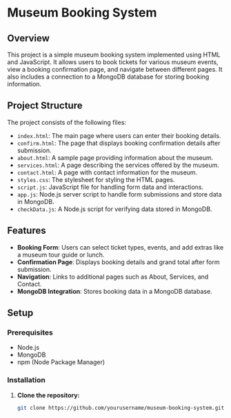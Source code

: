 # Museum Booking System

## Overview

This project is a simple museum booking system implemented using HTML and JavaScript. It allows users to book tickets for various museum events, view a booking confirmation page, and navigate between different pages. It also includes a connection to a MongoDB database for storing booking information.

## Project Structure

The project consists of the following files:

- `index.html`: The main page where users can enter their booking details.
- `confirm.html`: The page that displays booking confirmation details after submission.
- `about.html`: A sample page providing information about the museum.
- `services.html`: A page describing the services offered by the museum.
- `contact.html`: A page with contact information for the museum.
- `styles.css`: The stylesheet for styling the HTML pages.
- `script.js`: JavaScript file for handling form data and interactions.
- `app.js`: Node.js server script to handle form submissions and store data in MongoDB.
- `checkData.js`: A Node.js script for verifying data stored in MongoDB.

## Features

- **Booking Form**: Users can select ticket types, events, and add extras like a museum tour guide or lunch.
- **Confirmation Page**: Displays booking details and grand total after form submission.
- **Navigation**: Links to additional pages such as About, Services, and Contact.
- **MongoDB Integration**: Stores booking data in a MongoDB database.

## Setup

### Prerequisites

- Node.js
- MongoDB
- npm (Node Package Manager)

### Installation

1. **Clone the repository:**

   ```bash
   git clone https://github.com/yourusername/museum-booking-system.git
